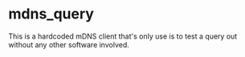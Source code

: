 # mdns_query

This is a hardcoded mDNS client that's only use is to test a query out without any other software involved.
